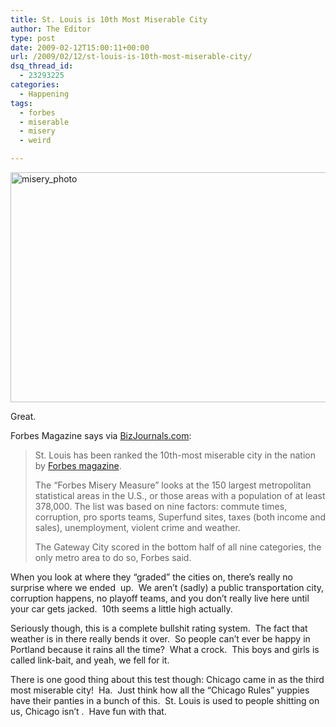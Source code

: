 ```yaml
---
title: St. Louis is 10th Most Miserable City
author: The Editor
type: post
date: 2009-02-12T15:00:11+00:00
url: /2009/02/12/st-louis-is-10th-most-miserable-city/
dsq_thread_id:
  - 23293225
categories:
  - Happening
tags:
  - forbes
  - miserable
  - misery
  - weird

---
```

[<img class="aligncenter size-full wp-image-504" title="misery_photo" src="http://punchingkitty.com/wp-content/uploads/2009/02/misery_photo.jpg" alt="misery_photo" width="580" height="368" srcset="http://media.punchingkitty.com/wordpress/2009/02/misery_photo.jpg 580w, http://media.punchingkitty.com/wordpress/2009/02/misery_photo-300x190.jpg 300w" sizes="(max-width: 580px) 100vw, 580px" />][1]

Great.

Forbes Magazine says via [BizJournals.com][2]:

> St. Louis has been ranked the 10th-most miserable city in the nation by [Forbes magazine][3].
> 
> The “Forbes Misery Measure” looks at the 150 largest metropolitan statistical areas in the U.S., or those areas with a population of at least 378,000. The list was based on nine factors: commute times, corruption, pro sports teams, Superfund sites, taxes (both income and sales), unemployment, violent crime and weather.
> 
> The Gateway City scored in the bottom half of all nine categories, the only metro area to do so, Forbes said.

When you look at where they &#8220;graded&#8221; the cities on, there&#8217;s really no surprise where we ended  up.  We aren&#8217;t (sadly) a public transportation city, corruption happens, no playoff teams, and you don&#8217;t really live here until your car gets jacked.  10th seems a little high actually.  

Seriously though, this is a complete bullshit rating system.  The fact that weather is in there really bends it over.  So people can&#8217;t ever be happy in Portland because it rains all the time?  What a crock.  This boys and girls is called link-bait, and yeah, we fell for it.

There is one good thing about this test though: Chicago came in as the third most miserable city!  Ha.  Just think how all the &#8220;Chicago Rules&#8221; yuppies have their panties in a bunch of this.  St. Louis is used to people shitting on us, Chicago isn&#8217;t .  Have fun with that.

 [1]: http://punchingkitty.com/wp-content/uploads/2009/02/misery_photo.jpg
 [2]: http://www.bizjournals.com/stlouis/stories/2009/02/09/daily66.html
 [3]: http://www.bizjournals.com/stlouis/related_content.html?topic=Forbes%20magazine